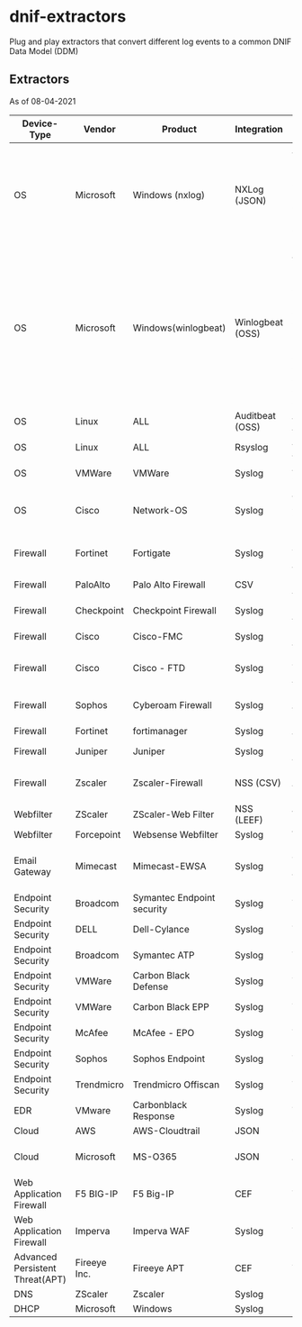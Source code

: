# dnif-extractors
Plug and play extractors that convert different log events to a common DNIF Data Model (DDM)

## Extractors
As of 08-04-2021

|Device-Type           |	    Vendor          | Product             | Integration | Streams                                                                      |
|----------------------|----------------------|---------------------|-------------|------------------------------------------------------------------------------|
|OS       		         |Microsoft             |Windows (nxlog)      | NXLog (JSON)|AUTHENTICATION, IAM, SYSMON-PROCESS,  SYSMON-NETWORK,  SYSMON-REGISTRY,  SYSMON-IMAGE-LOAD|
|OS   		             |Microsoft             |Windows(winlogbeat)   |Winlogbeat (OSS)     | AUTHENTICATION, IAM, SYSMON-PROCESS,  SYSMON-NETWORK,  SYSMON-FILE,  SYSMON-IMAGE-LOAD,  SYSMON-REGISTRY,  SYSMON-WMI,  SYSMON-PIPE,  SYSMON-SERVICE,  SYSMON-DNS|                                                            |
|OS|Linux|ALL|Auditbeat (OSS)|AUTHENTICATION, AUDITD|
|OS|Linux|ALL|Rsyslog|AUTHENTICATION, AUDITD|
|OS|VMWare|VMWare|Syslog|AUTHENTICATION, CONFIGURATION|
|OS|Cisco| Network-OS | Syslog |AUTHENTICATION , IAM, CONFIGURATION, FIREWALL|
|Firewall|Fortinet|Fortigate|Syslog|FIREWALL, THREAT, AUTHENTICATION|
Firewall |PaloAlto |Palo Alto Firewall |CSV |FIREWALL,THREAT, AUTHENTICATION |
Firewall |Checkpoint |Checkpoint Firewall | Syslog |FIREWALL,THREAT, AUTHENTICATION |
Firewall |Cisco |Cisco-FMC |Syslog |FIREWALL,THREAT, AUTHENTICATION |
Firewall |Cisco |Cisco - FTD |Syslog |FIREWALL, THREAT, AUTHENTICATION |
Firewall |Sophos |Cyberoam Firewall |Syslog |FIREWALL,THREAT, AUTHENTICATION, IAM |
Firewall |Fortinet  |fortimanager |Syslog |AUTHENTICATION |
Firewall |Juniper |Juniper |Syslog |FIREWALL,THREAT, AUTHENTICATION |
Firewall |Zscaler |Zscaler-Firewall |NSS (CSV) |FIREWALL,THREAT, AUTHENTICATION, IAM |
Webfilter |ZScaler |ZScaler-Web Filter |NSS (LEEF) |WEBFILTER |
Webfilter |Forcepoint |Websense Webfilter |Syslog |WEBFILTER |
Email Gateway|Mimecast|Mimecast-EWSA|Syslog|EMAIL- GATEWAY, THREAT, AUTHENTICATION, IAM|
Endpoint Security|Broadcom |Symantec Endpoint security|Syslog|THREAT|
Endpoint Security|DELL|Dell-Cylance|Syslog|THREAT|
Endpoint Security|Broadcom|Symantec ATP|Syslog|THREAT|
Endpoint Security |VMWare|Carbon Black Defense|Syslog|THREAT|
Endpoint Security|VMWare|Carbon Black EPP|Syslog|THREAT|
Endpoint Security|McAfee|McAfee - EPO|Syslog|THREAT|
Endpoint Security|Sophos|Sophos Endpoint|Syslog|THREAT , IAM|
Endpoint Security|Trendmicro|Trendmicro Offiscan|Syslog|THREAT|
EDR|VMware|Carbonblack Response|Syslog|THREAT|
Cloud|AWS|AWS-Cloudtrail|JSON|CLOUDTRAIL|
Cloud|Microsoft|MS-O365|JSON|EMAIL-GATEWAY,  AUTHENTICATION, IAM, DOCUMENTS|
Web Application Firewall|F5 BIG-IP |F5 Big-IP|CEF| THREAT|
Web Application Firewall|Imperva|Imperva WAF|Syslog|THREAT|
Advanced Persistent Threat(APT)|Fireeye Inc.|Fireeye APT|CEF|THREAT|
DNS|ZScaler|Zscaler|Syslog|DNS|
DHCP|Microsoft|Windows|Syslog|DHCP|







